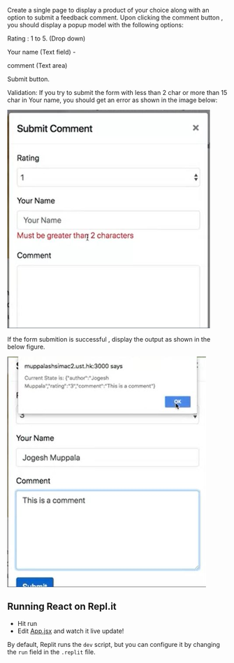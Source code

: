 
Create a single page to display a product of your choice along with an option to submit a feedback comment. Upon clicking the comment button , you should display a popup model with the following options:

Rating : 1 to 5. (Drop down)

Your name (Text field) -

comment (Text area)

Submit button.

 Validation: If you try to submit the form with less than 2 char or more than 15 char in Your name, you should get an error as shown in the image below: 

![form image](formvalidation.JPG)

If the form submition is successful , display the output as shown in the below figure.

![output image](display.JPG)

## Running React on Repl.it

- Hit run
- Edit [App.jsx](#src/App.jsx) and watch it live update!

By default, Replit runs the `dev` script, but you can configure it by changing the `run` field in the `.replit` file.